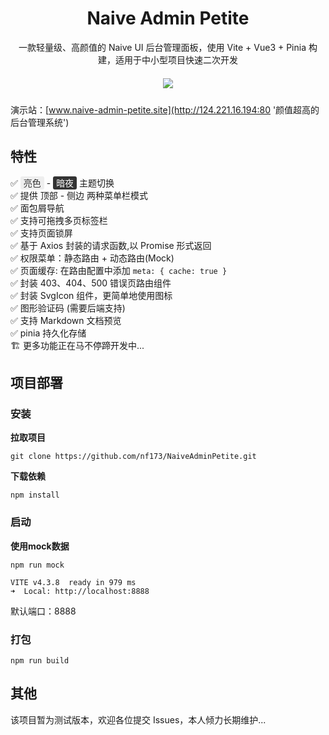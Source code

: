 # <center> Naive Admin Petite </center>

<center> 一款轻量级、高颜值的 Naive UI 后台管理面板，使用 Vite + Vue3 + Pinia 构建，适用于中小型项目快速二次开发</center>

<center style="height: 20px; margin: 20px 0;">
<a href="https://github.com/nf173/NaiveAdminPetite/blob/main/LICENSE"><img src="https://img.shields.io/github/license/nf173/NaiveAdminPetite"></a>
</center>

演示站：[www.naive-admin-petite.site](http://124.221.16.194:80 '颜值超高的后台管理系统')


## 特性
✅ <font style="color: #333; background: #eee; padding: 2px 5px; border-radius: 3px;">亮色</font> - <font style="color: #fff; background: #333; padding: 2px 5px; border-radius: 3px;">暗夜</font> 主题切换 <br>✅ 提供 顶部 - 侧边 两种菜单栏模式 <br>✅ 面包屑导航 <br>✅ 支持可拖拽多页标签栏 <br>✅ 支持页面锁屏 <br>✅ 基于 Axios 封装的请求函数,以 Promise 形式返回 <br>✅ 权限菜单：静态路由 + 动态路由(Mock) <br>✅ 页面缓存: 在路由配置中添加 `meta: { cache: true }` <br>✅ 封装 403、404、500 错误页路由组件 <br>✅ 封装 SvgIcon 组件，更简单地使用图标 <br>✅ 图形验证码 (需要后端支持) <br>✅ 支持 Markdown 文档预览 <br>✅ pinia 持久化存储 <br>🏗️ 更多功能正在马不停蹄开发中...


## 项目部署
### 安装
**拉取项目**
```
git clone https://github.com/nf173/NaiveAdminPetite.git
```
**下载依赖**

```
npm install
```

### 启动
**使用mock数据**

```
npm run mock

VITE v4.3.8  ready in 979 ms
➜  Local: http://localhost:8888
```
默认端口：8888

### 打包
```
npm run build
```

## 其他
该项目暂为测试版本，欢迎各位提交 Issues，本人倾力长期维护...
